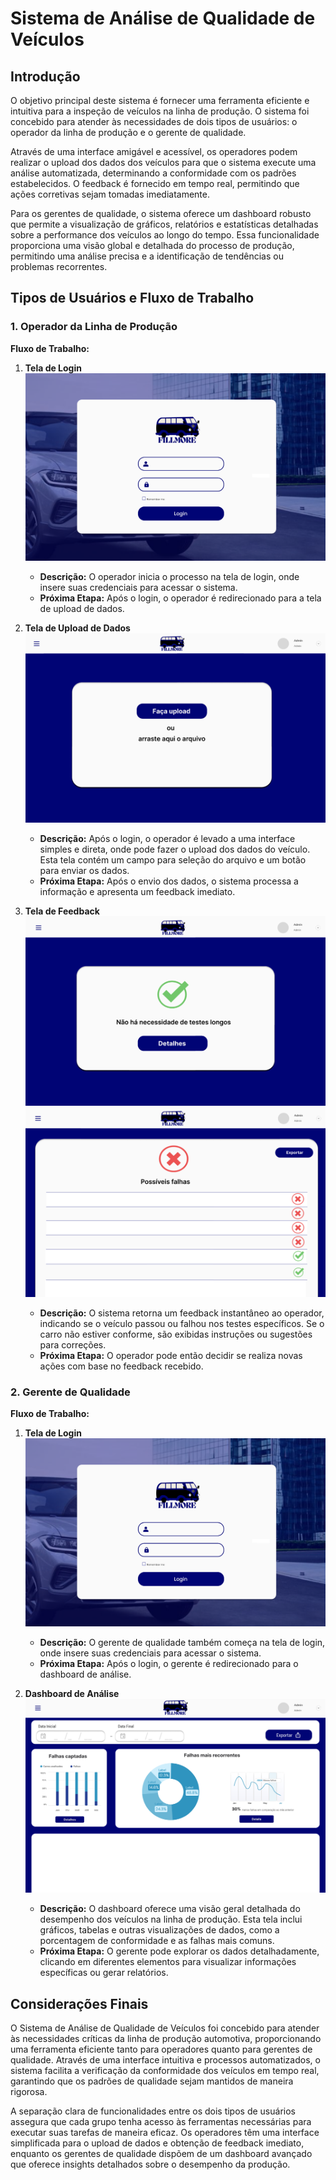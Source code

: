 # Sistema de Análise de Qualidade de Veículos

## Introdução

O objetivo principal deste sistema é fornecer uma ferramenta eficiente e intuitiva para a inspeção de veículos na linha de produção. O sistema foi concebido para atender às necessidades de dois tipos de usuários: o operador da linha de produção e o gerente de qualidade.

Através de uma interface amigável e acessível, os operadores podem realizar o upload dos dados dos veículos para que o sistema execute uma análise automatizada, determinando a conformidade com os padrões estabelecidos. O feedback é fornecido em tempo real, permitindo que ações corretivas sejam tomadas imediatamente.

Para os gerentes de qualidade, o sistema oferece um dashboard robusto que permite a visualização de gráficos, relatórios e estatísticas detalhadas sobre a performance dos veículos ao longo do tempo. Essa funcionalidade proporciona uma visão global e detalhada do processo de produção, permitindo uma análise precisa e a identificação de tendências ou problemas recorrentes.

## Tipos de Usuários e Fluxo de Trabalho

### 1. Operador da Linha de Produção

**Fluxo de Trabalho:**

1. **Tela de Login**
![Tela de Login](docs\static\img\Fillmore_Login.png)
   - **Descrição:** O operador inicia o processo na tela de login, onde insere suas credenciais para acessar o sistema.
   - **Próxima Etapa:** Após o login, o operador é redirecionado para a tela de upload de dados.

2. **Tela de Upload de Dados**
![Tela Upload](docs\static\img\Fillmore_Upload.png)
   - **Descrição:** Após o login, o operador é levado a uma interface simples e direta, onde pode fazer o upload dos dados do veículo. Esta tela contém um campo para seleção do arquivo e um botão para enviar os dados.
   - **Próxima Etapa:** Após o envio dos dados, o sistema processa a informação e apresenta um feedback imediato.

3. **Tela de Feedback**
![Tela Positivo](docs\static\img\Fillmore_Positivo.png)
![Tela Falhas](docs\static\img\Fillmore_Falhas.png)
   - **Descrição:** O sistema retorna um feedback instantâneo ao operador, indicando se o veículo passou ou falhou nos testes específicos. Se o carro não estiver conforme, são exibidas instruções ou sugestões para correções.
   - **Próxima Etapa:** O operador pode então decidir se realiza novas ações com base no feedback recebido.

### 2. Gerente de Qualidade

**Fluxo de Trabalho:**

1. **Tela de Login**
![Tela de Login](docs\static\img\Fillmore_Login.png)
   - **Descrição:** O gerente de qualidade também começa na tela de login, onde insere suas credenciais para acessar o sistema.
   - **Próxima Etapa:** Após o login, o gerente é redirecionado para o dashboard de análise.

2. **Dashboard de Análise**
![Tela Dashboard](docs\static\img\Fillmore_Dashboard.png)
   - **Descrição:** O dashboard oferece uma visão geral detalhada do desempenho dos veículos na linha de produção. Esta tela inclui gráficos, tabelas e outras visualizações de dados, como a porcentagem de conformidade e as falhas mais comuns.
   - **Próxima Etapa:** O gerente pode explorar os dados detalhadamente, clicando em diferentes elementos para visualizar informações específicas ou gerar relatórios.

## Considerações Finais

O Sistema de Análise de Qualidade de Veículos foi concebido para atender às necessidades críticas da linha de produção automotiva, proporcionando uma ferramenta eficiente tanto para operadores quanto para gerentes de qualidade. Através de uma interface intuitiva e processos automatizados, o sistema facilita a verificação da conformidade dos veículos em tempo real, garantindo que os padrões de qualidade sejam mantidos de maneira rigorosa.

A separação clara de funcionalidades entre os dois tipos de usuários assegura que cada grupo tenha acesso às ferramentas necessárias para executar suas tarefas de maneira eficaz. Os operadores têm uma interface simplificada para o upload de dados e obtenção de feedback imediato, enquanto os gerentes de qualidade dispõem de um dashboard avançado que oferece insights detalhados sobre o desempenho da produção.